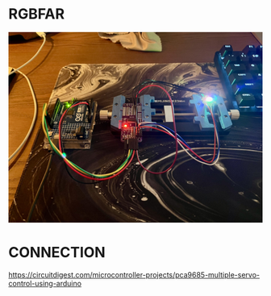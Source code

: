 # RGBFAR
![alt text](IMG_6359.jpeg)


# CONNECTION 
https://circuitdigest.com/microcontroller-projects/pca9685-multiple-servo-control-using-arduino